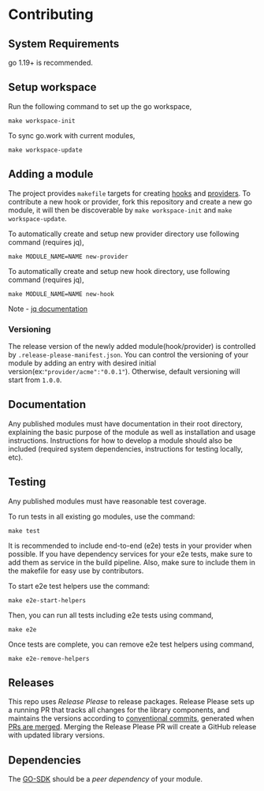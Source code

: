 # Contributing

## System Requirements

go 1.19+  is recommended.

## Setup workspace
 
Run the following command to set up the go workspace,

```shell
make workspace-init
```

To sync go.work with current modules,

```shell
make workspace-update
```

## Adding a module

The project provides `makefile` targets for creating [hooks](https://openfeature.dev/docs/reference/concepts/hooks) and [providers](https://openfeature.dev/docs/reference/concepts/provider).
To contribute a new hook or provider, fork this repository and create a new go module, it will then be discoverable by `make workspace-init` and `make workspace-update`.

To automatically create and setup new provider directory  use following command (requires jq),

```shell
make MODULE_NAME=NAME new-provider
```

To automatically create and setup new hook directory, use following command (requires jq),

```
make MODULE_NAME=NAME new-hook 
```

Note - [jq documentation](https://stedolan.github.io/jq/download/)

### Versioning

The release version of the newly added module(hook/provider) is controlled by `.release-please-manifest.json`.
You can control the versioning of your module by adding an entry with desired initial version(ex:`"provider/acme":"0.0.1"`). 
Otherwise, default versioning will start from `1.0.0`.

## Documentation

Any published modules must have documentation in their root directory, explaining the basic purpose of the module as well as installation and usage instructions.
Instructions for how to develop a module should also be included (required system dependencies, instructions for testing locally, etc).

## Testing

Any published modules must have reasonable test coverage.

To run tests in all existing go modules, use the command:

```shell
make test
```

It is recommended to include end-to-end (e2e) tests in your provider when possible. 
If you have dependency services for your e2e tests, make sure to add them as service in the build pipeline.
Also, make sure to include them in the makefile for easy use by contributors.

To start e2e test helpers use the command:

```shell
make e2e-start-helpers
```

Then, you can run all tests including e2e tests using command,

```shell
make e2e
```

Once tests are complete, you can remove e2e test helpers using command,

```shell
make e2e-remove-helpers
```

## Releases

This repo uses _Release Please_ to release packages. Release Please sets up a running PR that tracks all changes for the library components, and maintains the versions according to [conventional commits](https://www.conventionalcommits.org/en/v1.0.0/), generated when [PRs are merged](https://github.com/amannn/action-semantic-pull-request).
Merging the Release Please PR will create a GitHub release with updated library versions.

## Dependencies

The [GO-SDK](https://github.com/open-feature/go-sdk) should be a _peer dependency_ of your module.


